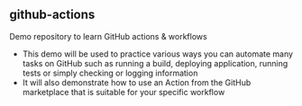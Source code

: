 ## github-actions
Demo repository to learn GitHub actions & workflows
- This demo will be used to practice various ways you can automate many tasks on GitHub such as running a build, deploying application, running tests or simply checking or logging information
- It will also demonstrate how to use an Action from the GitHub marketplace that is suitable for your specific workflow
